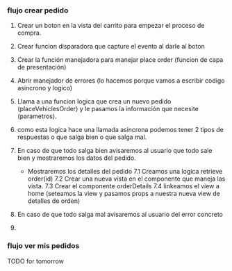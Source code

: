 ### flujo crear pedido
1. Crear un boton en la vista del carrito para empezar el proceso de compra.
2. Crear funcion disparadora que capture el evento al darle al boton 
3. Crear la función manejadora para manejar place order (funcion de capa de presentación)
4. Abrir manejador de errores (lo hacemos porque vamos a escribir codigo asincrono y logico)
5. Llama a una funcion logica que crea un nuevo pedido (placeVehiclesOrder) y le pasamos la información que necesite (parametros).
6. como esta logica hace una llamada asincrona podemos tener 2 tipos de respuestas o que salga bien o que salga mal.
7. En caso de que todo salga bien avisaremos al usuario que todo sale bien y mostraremos los datos del pedido.
    - Mostraremos los detalles del pedido
        7.1 Creamos una logica retrieve order(id)
        7.2 Crear una nueva vista en el componente que maneja las vista.
        7.3 Crear el componente orderDetails
        7.4 linkeamos el view a home (seteamos la view y pasamos props a nuestra nueva view de detalles de orden)
        
8. En caso de que todo salga mal avisaremos al usuario del error concreto 
9. 

### flujo ver mis pedidos
TODO for tomorrow